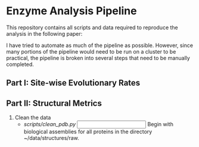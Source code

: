 # Enzyme Analysis Pipeline
This repository contains all scripts and data required to reproduce the analysis in the following paper:


I have tried to automate as much of the pipeline as possible. However, since many portions of the pipeline would need to be run on a cluster to be practical, the pipeline is broken into several steps that need to be manually completed. 

## Part I: Site-wise Evolutionary Rates

## Part II: Structural Metrics
1. Clean the data
    - *scripts/clean_pdb.py <input file> <output directory>*
        Begin with biological assemblies for all proteins in the directory ~/data/structures/raw.

